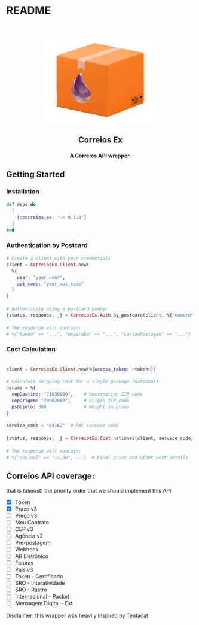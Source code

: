 # README

<h2 align="center">
  <br>
  <a href="https://github.com/marciotoze/correios_ex"><img src="docs/images/correios_ex_logo.png" alt="Correios Ex Logo" width="300"></a>

  Correios Ex
</h2>

<h4 align="center">A Correios API wrapper.</h4>

## Getting Started

### Installation

```elixir
def deps do
  [
    {:correios_ex, "~> 0.1.0"}
  ]
end
```

### Authentication by Postcard

```elixir
# Create a client with your credentials
client = CorreiosEx.Client.new(
  %{
    user: "your_user",
    api_code: "your_api_code"
  }
)

# Authenticate using a postcard number
{status, response, _} = CorreiosEx.Auth.by_postcard(client, %{"numero" => "0073249300"})

# The response will contain:
# %{"token" => "...", "expiraEm" => "...", "cartaoPostagem" => "..."}
```

### Cost Calculation

```elixir

client = CorreiosEx.Client.new(%{access_token: <token>})

# Calculate shipping cost for a single package (national)
params = %{
  cepDestino: "71930000",    # Destination ZIP code
  cepOrigem: "70902000",     # Origin ZIP code
  psObjeto: 300              # Weight in grams
}

service_code = "04162"  # PAC service code

{status, response, _} = CorreiosEx.Cost.national(client, service_code, params)

# The response will contain:
# %{"pcFinal" => "12,50", ...}  # Final price and other cost details
```



## Correios API coverage:

that is (almost) the priority order that we should implement this API

- [x] Token
- [x] Prazo v3
- [ ] Preço v3
- [ ] Meu Contrato
- [ ] CEP v3
- [ ] Agência v2
- [ ] Pré-postagem
- [ ] Webhook
- [ ] AR Eletrônico
- [ ] Faturas
- [ ] País v3
- [ ] Token - Certificado
- [ ] SRO - Interatividade
- [ ] SRO - Rastro
- [ ] Internacional - Packet
- [ ] Mensagem Digital - Ext

Disclaimer: this wrapper was heavily inspired by <a href="https://github.com/edgurgel/tentacat">Tentacat</a>
